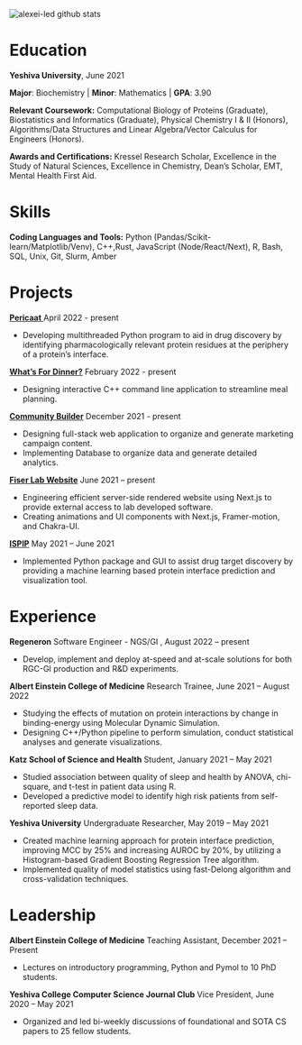 ![alexei-led github stats](https://github-readme-stats.vercel.app/api?username=eved1018&show_icons=true&theme=radical)


Education
======

**Yeshiva University**, June 2021

**Major**:  Biochemistry | **Minor**: Mathematics | **GPA**: 3.90

**Relevant Coursework:** Computational Biology of Proteins (Graduate), Biostatistics and Informatics (Graduate), Physical Chemistry I & II (Honors), Algorithms/Data Structures and Linear Algebra/Vector Calculus for Engineers (Honors).

**Awards and Certifications:** Kressel Research Scholar, Excellence in the Study of Natural Sciences, Excellence in Chemistry, Dean’s Scholar, EMT, Mental Health First Aid. 


Skills
======
**Coding Languages and Tools:** Python (Pandas/Scikit-learn/Matplotlib/Venv), C++,Rust, JavaScript (Node/React/Next), R, Bash, SQL, Unix, Git, Slurm, Amber

Projects
======

[**Pericaat** ](https://github.com/eved1018/Pericaat) April 2022 - present 
 - Developing multithreaded Python program to aid in drug discovery by identifying pharmacologically relevant protein residues at the periphery of a protein’s interface.
 
[**What’s For Dinner?**](https://github.com/eved1018/WhatsForDinner) February 2022 - present 

- Designing interactive C++ command line application to streamline meal planning.

[**Community Builder**](https://github.com/eved1018/CommunityBuilder) December 2021 - present 
-	Designing full-stack web application to organize and generate marketing campaign content.
-	Implementing Database to organize data and generate detailed analytics.

[**Fiser Lab Website**](https://fiser-lab-site.vercel.app/) June 2021 – present 
- Engineering efficient server-side rendered website using Next.js to provide external access to lab developed software.
- Creating animations and UI components with Next.js, Framer-motion, and Chakra-UI. 

[**ISPIP**](https://github.com/eved1018/ISPIP) May 2021 – June 2021
-	Implemented Python package and GUI to assist drug target discovery by providing a machine learning based protein interface prediction and visualization tool. 

Experience
======
**Regeneron** Software Engineer - NGS/GI , August 2022 – present 
- Develop, implement and deploy at-speed and at-scale solutions for both RGC-GI production and R&D experiments.

**Albert Einstein College of Medicine** Research Trainee, June 2021 – August 2022 
- Studying the effects of mutation on protein interactions by change in binding-energy using Molecular Dynamic Simulation.
-	Designing C++/Python pipeline to perform simulation, conduct statistical analyses and generate visualizations. 

**Katz School of Science and Health** Student, January 2021 – May 2021
-	Studied association between quality of sleep and health by ANOVA, chi-square, and t-test in patient data using R. 
-	Developed a predictive model to identify high risk patients from self-reported sleep data. 

**Yeshiva University** Undergraduate Researcher, May 2019 – May 2021
-	Created machine learning approach for protein interface prediction, improving MCC by 25% and increasing AUROC by 20%, by utilizing a Histogram-based Gradient Boosting Regression Tree algorithm. 
-	Implemented quality of model statistics using fast-Delong algorithm and cross-validation techniques.

Leadership
===
**Albert Einstein College of Medicine** Teaching Assistant, December 2021 – Present
 - Lectures on introductory programming, Python and Pymol to 10 PhD students.

**Yeshiva College Computer Science Journal Club** Vice President, June 2020 – May 2021 
-	 Organized and led bi-weekly discussions of foundational and SOTA CS papers to 25 fellow students.  

